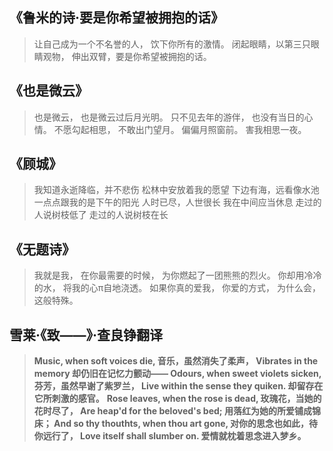 《鲁米的诗·要是你希望被拥抱的话》
-
> 让自己成为一个不名誉的人，
饮下你所有的激情。
闭起眼睛，以第三只眼睛观物，
伸出双臂，要是你希望被拥抱的话。

《也是微云》
-
>也是微云，
也是微云过后月光明。
只不见去年的游伴，
也没有当日的心情。
不愿勾起相思，
不敢出门望月。
偏偏月照窗前。
害我相思一夜。

《顾城》
-
>我知道永逝降临，并不悲伤
松林中安放着我的愿望
下边有海，远看像水池
一点点跟我的是下午的阳光
人时已尽，人世很长
我在中间应当休息
走过的人说树枝低了
走过的人说树枝在长

《无题诗》
-
>我就是我，
在你最需要的时候，
为你燃起了一团熊熊的烈火。
你却用冷冷的水，
将我的心π自地浇透。
如果你真的爱我，
你爱的方式，
为什么会，
这般特殊。

雪莱·《致——》·查良铮翻译
-
>**Music, when soft voices die,
音乐，虽然消失了柔声，
Vibrates in the memory
却仍旧在记忆力颤动——
Odours, when sweet violets sicken,
芬芳，虽然早谢了紫罗兰，
Live within the sense they quiken.
却留存在它所刺激的感官。**
>**Rose leaves, when the rose is dead,
玫瑰花，当她的花时尽了，
Are heap'd for the beloved's bed;
用落红为她的所爱铺成锦床；
And so thy thouthts, when thou art gone,
对你的思念也如此，待你远行了，
Love itself shall slumber on.
爱情就枕着思念进入梦乡。**
